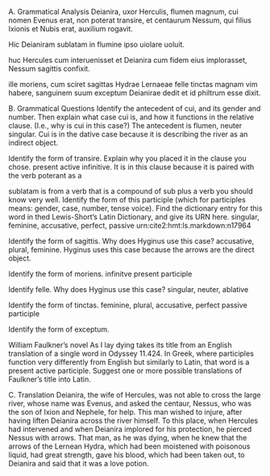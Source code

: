 A. Grammatical Analysis
Deianira, uxor Herculis,
flumen magnum, 
  cui nomen Evenus erat, 
non poterat transire, 
et 
centaurum Nessum, 
  qui filius Ixionis et Nubis erat, 
auxilium rogavit. 

  Hic Deianiram sublatam in flumine 
ipso uiolare uoluit. 

huc Hercules 
  cum interuenisset 
  et Deianira cum fidem eius implorasset, 
Nessum sagittis confixit.

ille 
  moriens, 
  cum sciret 
     sagittas 
        Hydrae Lernaeae felle tinctas 
     magnam vim habere, 
sanguinem suum 
     exceptum 
Deianirae dedit 
et 
  id philtrum esse 
dixit.


B. Grammatical Questions
Identify the antecedent of cui, and its gender and number. Then explain what case cui is, and how it functions in the relative clause. (I.e., why is cui in this case?)
  The antecedent is flumen, neuter singular. Cui is in the dative case because it is describing the river as an indirect object. 

Identify the form of transire. Explain why you placed it in the clause you chose.
  present active infinitive. It is in this clause because it is paired with the verb poterant as a 

sublatam is from a verb that is a compound of sub plus a verb you should know very well. Identify the form of this participle (which for participles means: gender, case, number, tense voice). Find the dictionary entry for this word in thed Lewis-Short’s Latin Dictionary, and give its URN here.
singular, feminine, accusative, perfect, passive
urn:cite2:hmt:ls.markdown:n17964

Identify the form of sagittis. Why does Hyginus use this case?
accusative, plural, feminine. Hyginus uses this case because the arrows are the direct object. 

Identify the form of moriens.
infinitve present participle

Identify felle. Why does Hyginus use this case?
singular, neuter, ablative

Identify the form of tinctas.
feminine, plural, accusative, perfect passive participle

Identify the form of exceptum.


William Faulkner’s novel As I lay dying takes its title from an English translation of a single word in Odyssey 11.424. In Greek, where participles function very differently from English but similarly to Latin, that word is a present active participle. Suggest one or more possible translations of Faulkner’s title into Latin.



C. Translation
Deianira, the wife of Hercules, was not able to cross the large river, whose name was Evenus, and asked the centaur, Nessus, who was the son of Ixion and Nephele, for help. This man wished to injure, after having liften Deianira across the river himself. To this place, when Hercules had intervened and when Deianira implored for his protection, he pierced Nessus with arrows. That man, as he was dying, when he knew that the arrows of the Lernean Hydra, which had been moistened with poisonous liquid, had great strength, gave his blood, which had been taken out, to Deianira and said that it was a love potion.
